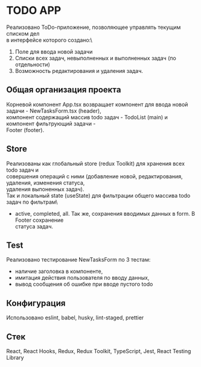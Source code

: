 # TODO APP

Реализовано ToDo-приложение, позволяющее управлять текущим списком дел\
в интерфейсе которого создано:\
1. Поле для ввода новой задачи
2. Списки всех задач, невыполненных и выполненных задач (по отдельности)
3. Возможность редактирования и удаления задач.

## Общая организация проекта

Корневой компонент App.tsx возвращает компонент для ввода новой задачи - NewTasksForm.tsx (header),\
компонент содержащий массив todo задач - TodoList (main) и компонент фильтрующий задачи - \
Footer (footer).

## Store
Реализованы как глобальный store (redux Toolkit) для хранения всех todo задач и \
совершения операций с ними (добавление новой, редактирования, удаления, изменения статуса,\
удаления выпоненных задач). \
Так и локальный state (useState) для фильтрации общего массива todo задач по фильтрам\
 - active, completed, all. Так же, сохранения вводимых данных в form. В Footer сохранение\
 статуса задач.

 ## Test

 Реализовано тестирование NewTasksForm по 3 тестам:
 - наличие заголовка в компоненте,
 - имитация действия пользователя по вводу данных,
 - вывод сообщения об ошибке при вводе пустого todo

 ## Конфигурация

 Использовано eslint, babel, husky, lint-staged, prettier

 ## Стек

 React, React Hooks, Redux, Redux Toolkit, TypeScript, Jest, React Testing Library